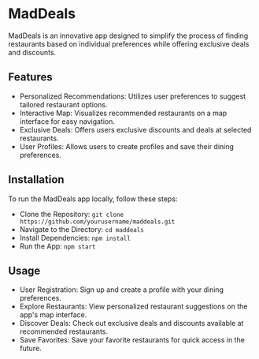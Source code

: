 # MadDeals

MadDeals is an innovative app designed to simplify the process of finding restaurants based on individual preferences while offering exclusive deals and discounts.

## Features 
- Personalized Recommendations: Utilizes user preferences to suggest tailored restaurant options.
- Interactive Map: Visualizes recommended restaurants on a map interface for easy navigation.
- Exclusive Deals: Offers users exclusive discounts and deals at selected restaurants.
- User Profiles: Allows users to create profiles and save their dining preferences.

## Installation
To run the MadDeals app locally, follow these steps:

- Clone the Repository: ```git clone https://github.com/yourusername/maddeals.git```
- Navigate to the Directory: ```cd maddeals```
- Install Dependencies: ```npm install```
- Run the App: ```npm start```

## Usage
- User Registration: Sign up and create a profile with your dining preferences.
- Explore Restaurants: View personalized restaurant suggestions on the app's map interface.
- Discover Deals: Check out exclusive deals and discounts available at recommended restaurants.
- Save Favorites: Save your favorite restaurants for quick access in the future.

